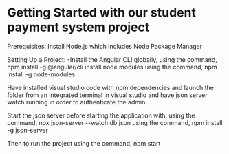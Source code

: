 # Getting Started with our student payment system project
Prerequisites:
Install Node.js which includes Node Package Manager

Setting Up a Project:
-Install the Angular CLI globally,
using the command, npm install -g @angular/cli
install node modules using the command, npm install -g node-modules

Have installed visual studio code with npm dependencies and launch the folder from an integrated terminal in visual studio
and have json server watch running in order to authenticate the admin.

Start the json server before starting the application with:
using the command, npx json-server --watch db.json
using the command, npm install -g json-server

Then to run the project
using the command, npm start 
